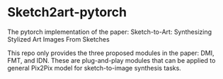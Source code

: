 # Sketch2art-pytorch
The pytorch implementation of the paper: Sketch-to-Art: Synthesizing Stylized Art Images From Sketches

This repo only provides the three proposed modules in the paper: DMI, FMT, and IDN.
These are plug-and-play modules that can be applied to general Pix2Pix model for 
sketch-to-image synthesis tasks.
